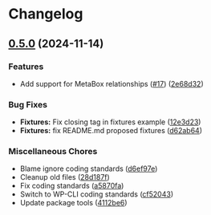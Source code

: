 # Changelog

## [0.5.0](https://github.com/nlemoine/wp-cli-fixtures/compare/0.4.0...0.5.0) (2024-11-14)


### Features

* Add support for MetaBox relationships  ([#17](https://github.com/nlemoine/wp-cli-fixtures/issues/17)) ([2e68d32](https://github.com/nlemoine/wp-cli-fixtures/commit/2e68d3222490b5d41e905e890f327507c5125202))


### Bug Fixes

* **Fixtures:** Fix closing tag in fixtures example ([12e3d23](https://github.com/nlemoine/wp-cli-fixtures/commit/12e3d234be1e36e4e25ff875288f25dfb41775e8))
* **Fixtures:** fix README.md proposed fixtures ([d62ab64](https://github.com/nlemoine/wp-cli-fixtures/commit/d62ab64f1b6173cfc7bd1915e1af39e0aee78ca6))


### Miscellaneous Chores

* Blame ignore coding standards ([d6ef97e](https://github.com/nlemoine/wp-cli-fixtures/commit/d6ef97edb608fdaa7e6f81ba61cce406bd6755bf))
* Cleanup old files ([28d187f](https://github.com/nlemoine/wp-cli-fixtures/commit/28d187f1d30501726afb94e8dfccae4f38fbf707))
* Fix coding standards ([a5870fa](https://github.com/nlemoine/wp-cli-fixtures/commit/a5870faae44aa3cd66d5565f0b3389a5144c3411))
* Switch to WP-CLI coding standards ([cf52043](https://github.com/nlemoine/wp-cli-fixtures/commit/cf5204383408cabd78799a34bb0a2ebce02a6bf7))
* Update package tools ([4112be6](https://github.com/nlemoine/wp-cli-fixtures/commit/4112be61fc564e9c285caf3d5d2c3d7a51be2c1c))
